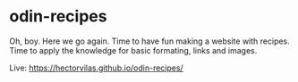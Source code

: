 # odin-recipes

Oh, boy. Here we go again. Time to have fun making a website with recipes.
Time to apply the knowledge for basic formating, links and images.

Live: https://hectorvilas.github.io/odin-recipes/
